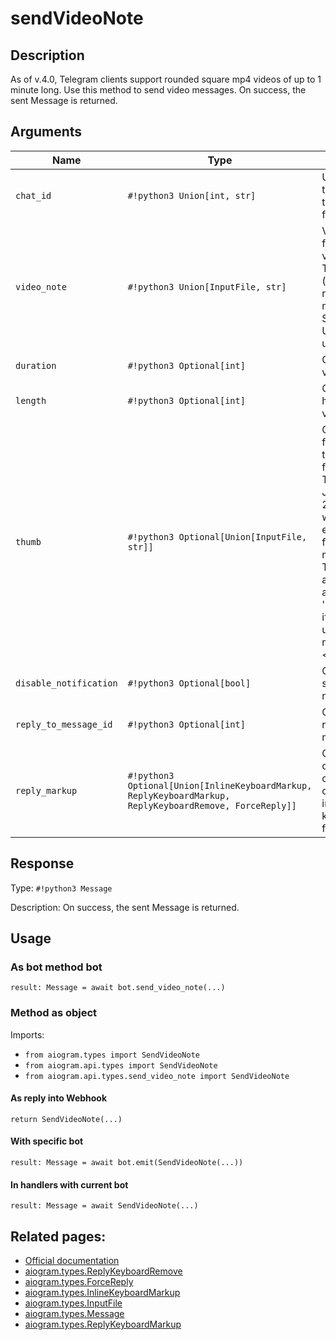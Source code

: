 # sendVideoNote

## Description

As of v.4.0, Telegram clients support rounded square mp4 videos of up to 1 minute long. Use this method to send video messages. On success, the sent Message is returned.


## Arguments

| Name | Type | Description |
| - | - | - |
| `chat_id` | `#!python3 Union[int, str]` | Unique identifier for the target chat or username of the target channel (in the format @channelusername) |
| `video_note` | `#!python3 Union[InputFile, str]` | Video note to send. Pass a file_id as String to send a video note that exists on the Telegram servers (recommended) or upload a new video using multipart/form-data.. Sending video notes by a URL is currently unsupported |
| `duration` | `#!python3 Optional[int]` | Optional. Duration of sent video in seconds |
| `length` | `#!python3 Optional[int]` | Optional. Video width and height, i.e. diameter of the video message |
| `thumb` | `#!python3 Optional[Union[InputFile, str]]` | Optional. Thumbnail of the file sent; can be ignored if thumbnail generation for the file is supported server-side. The thumbnail should be in JPEG format and less than 200 kB in size. A thumbnail‘s width and height should not exceed 320. Ignored if the file is not uploaded using multipart/form-data. Thumbnails can’t be reused and can be only uploaded as a new file, so you can pass 'attach://<file_attach_name>' if the thumbnail was uploaded using multipart/form-data under <file_attach_name>. |
| `disable_notification` | `#!python3 Optional[bool]` | Optional. Sends the message silently. Users will receive a notification with no sound. |
| `reply_to_message_id` | `#!python3 Optional[int]` | Optional. If the message is a reply, ID of the original message |
| `reply_markup` | `#!python3 Optional[Union[InlineKeyboardMarkup, ReplyKeyboardMarkup, ReplyKeyboardRemove, ForceReply]]` | Optional. Additional interface options. A JSON-serialized object for an inline keyboard, custom reply keyboard, instructions to remove reply keyboard or to force a reply from the user. |



## Response

Type: `#!python3 Message`

Description: On success, the sent Message is returned.


## Usage


### As bot method bot

```python3
result: Message = await bot.send_video_note(...)
```

### Method as object

Imports:

- `from aiogram.types import SendVideoNote`
- `from aiogram.api.types import SendVideoNote`
- `from aiogram.api.types.send_video_note import SendVideoNote`

#### As reply into Webhook
```python3
return SendVideoNote(...)
```

#### With specific bot
```python3
result: Message = await bot.emit(SendVideoNote(...))
```

#### In handlers with current bot
```python3
result: Message = await SendVideoNote(...)
```


## Related pages:

- [Official documentation](https://core.telegram.org/bots/api#sendvideonote)
- [aiogram.types.ReplyKeyboardRemove](../types/reply_keyboard_remove.md)
- [aiogram.types.ForceReply](../types/force_reply.md)
- [aiogram.types.InlineKeyboardMarkup](../types/inline_keyboard_markup.md)
- [aiogram.types.InputFile](../types/input_file.md)
- [aiogram.types.Message](../types/message.md)
- [aiogram.types.ReplyKeyboardMarkup](../types/reply_keyboard_markup.md)
